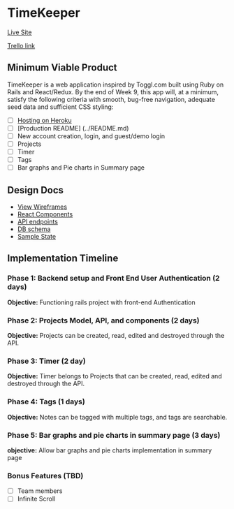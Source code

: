 # TimeKeeper

[Live Site][live]

[Trello link][trello]

[heroku]: http://www.herokuapp.com
[trello]: https://trello.com/b/KiU9c9Iu/timekeeper

## Minimum Viable Product

TimeKeeper is a web application inspired by Toggl.com built using Ruby on Rails
and React/Redux.  By the end of Week 9, this app will, at a minimum, satisfy the
following criteria with smooth, bug-free navigation, adequate seed data and
sufficient CSS styling:

- [ ] [Hosting on Heroku][live]
- [ ] [Production README] (../README.md)
- [ ] New account creation, login, and guest/demo login
- [ ] Projects
- [ ] Timer
- [ ] Tags
- [ ] Bar graphs and Pie charts in Summary page

## Design Docs
* [View Wireframes][wireframes]
* [React Components][components]
* [API endpoints][api-endpoints]
* [DB schema][schema]
* [Sample State][sample-state]

[wireframes]: wireframes
[components]: component-hierarchy.md
[sample-state]: sample-state.md
[api-endpoints]: api-endpoints.md
[schema]: schema.md

## Implementation Timeline

### Phase 1: Backend setup and Front End User Authentication (2 days)

**Objective:** Functioning rails project with front-end Authentication

### Phase 2: Projects Model, API, and components (2 days)

**Objective:** Projects can be created, read, edited and destroyed through
the API.

### Phase 3: Timer (2 day)

**Objective:** Timer belongs to Projects that can be created, read, edited and destroyed through the API.

### Phase 4: Tags (1 days)

**Objective:** Notes can be tagged with multiple tags, and tags are searchable.

### Phase 5: Bar graphs and pie charts in summary page (3 days)

**objective:** Allow bar graphs and pie charts implementation in summary page

### Bonus Features (TBD)
- [ ] Team members
- [ ] Infinite Scroll

[live]: http://www.herokuapp.com

